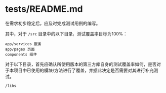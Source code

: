# tests/README.md

在需求初步稳定后，应及时完成测试用例的编写。

其中，对于 ` /src ` 目录中的以下目录，测试覆盖率目标为100%：

``` plaintext
app/services 服务
app/pages 页面
components 组件
```

对于以下目录，首先应确认所使用版本的第三方库自身的测试覆盖率如何，是否对于本项目中已使用的模块/方法进行了覆盖，并据此决定是否需要对其进行补充测试。

``` plaintext
/libs
```
